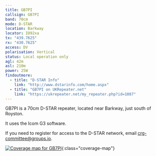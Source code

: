 ```yaml
---
title: GB7PI
callsign: GB7PI
band: 70cm
mode: D-STAR
location: Barkway
locator: IO92xa
tx: "439.7625"
rx: "430.7625"
access: DV
polarisation: Vertical
status: Local operation only
agl: 42m
asl: 210m
power: 25W
findoutmore:
  - title: "D-STAR Info"
    link: "http://www.dstarinfo.com/home.aspx"
  - title: "GB7PI on UKRepeater.net"
    link: "https://ukrepeater.net/my_repeater.php?id=1087"
---
```

GB7PI is a 70cm D-STAR repeater, located near Barkway, just south of Royston.

It uses the Icom G3 software.

If you need to register for access to the D-STAR network, email crg-committee@groups.io.

[![Coverage map for GB7PI](/assets/coverage/gb7pi.jpg)](https://ukrepeater.net/repeatermaps/gb7pi.jpg){:class="coverage-map"}
